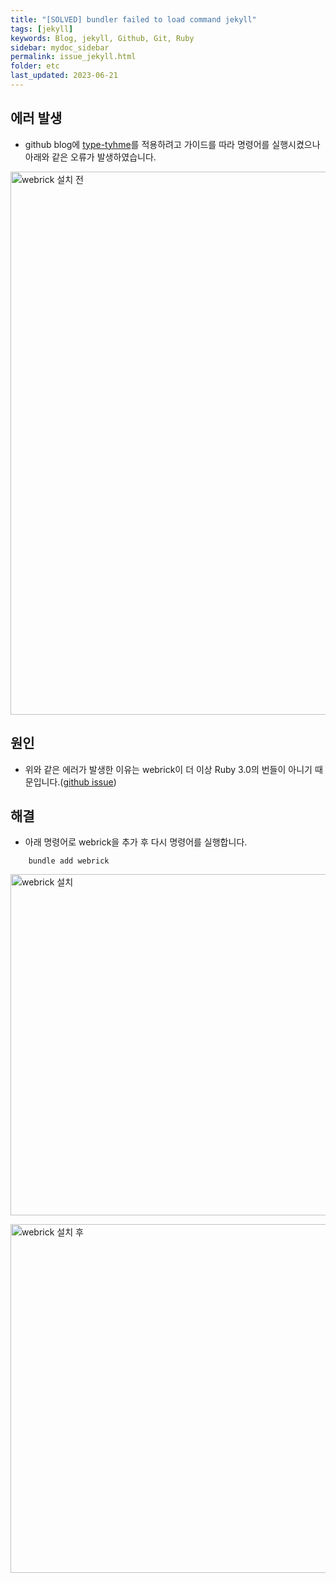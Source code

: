```yaml
---
title: "[SOLVED] bundler failed to load command jekyll"
tags: [jekyll]
keywords: Blog, jekyll, Github, Git, Ruby
sidebar: mydoc_sidebar
permalink: issue_jekyll.html
folder: etc
last_updated: 2023-06-21
---
```



## 에러 발생 

- github blog에 [type-tyhme](https://github.com/rohanchandra/type-theme)를 적용하려고 가이드를 따라 명령어를 실행시켰으나 아래와 같은 오류가 발생하였습니다.

<img width="869" alt="webrick 설치 전" src="https://github.com/JeonJe/Algorithm/assets/43032391/58ee4b25-497a-425c-8db3-d7467bd811df">


## 원인 
- 위와 같은 에러가 발생한 이유는 webrick이 더 이상 Ruby 3.0의 번들이 아니기 때문입니다.([github issue](https://github.com/jekyll/jekyll/issues/8523))

## 해결 
- 아래 명령어로 webrick을 추가 후 다시 명령어를 실행합니다.
```
    bundle add webrick
``` 

<cneter><img width="546" alt="webrick 설치" src="https://github.com/JeonJe/Algorithm/assets/43032391/53cdb474-f703-4b13-99ca-605bedd18031"></cneter>

 <img width="558" alt="webrick 설치 후 " src="https://github.com/JeonJe/Algorithm/assets/43032391/214c58e8-204a-4656-9d9b-58baf2475fbe">


